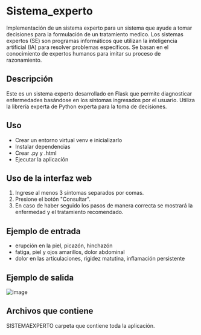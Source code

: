 # Sistema_experto
Implementación de un sistema experto para un sistema que ayude a tomar decisiones para la formulación de un tratamiento medico.
Los sistemas expertos (SE) son programas informáticos que utilizan la inteligencia artificial (IA) para resolver problemas específicos. Se basan en el conocimiento de expertos humanos para imitar su proceso de razonamiento.

## Descripción
Este es un sistema experto desarrollado en Flask que permite diagnosticar enfermedades basándose en los síntomas ingresados por el usuario. Utiliza la librería experta de Python experta para la toma de decisiones.
## Uso
- Crear un entorno virtual venv e inicializarlo
- Instalar dependencias
- Crear .py y .html
- Ejecutar la aplicación

## Uso de la interfaz web
1. Ingrese al menos 3 síntomas separados por comas.
2. Presione el botón "Consultar".
3. En caso de haber seguido los pasos de manera correcta se mostrará la enfermedad y el tratamiento recomendado.
## Ejemplo de entrada
- erupción en la piel, picazón, hinchazón
- fatiga, piel y ojos amarillos, dolor abdominal
- dolor en las articulaciones, rigidez matutina, inflamación persistente
## Ejemplo de salida
![image](https://github.com/user-attachments/assets/55e9f82d-2a65-46f9-8861-e766e8f05141)
## Archivos que contiene
SISTEMAEXPERTO carpeta que contiene toda la aplicación.

